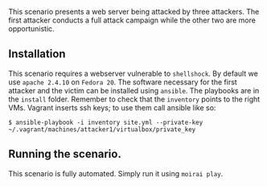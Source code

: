This scenario presents a web server being attacked by three attackers. The first 
attacker conducts a full attack campaign while the other two are more 
opportunistic.


## Installation

This scenario requires a webserver vulnerable to `shellshock`. By default we use 
`apache 2.4.10` on `Fedora 20`. The software necessary for the first attacker 
and the victim can be installed using `ansible`. The playbooks are in the 
`install` folder. Remember to check that the `inventory` points to the right 
VMs. Vagrant inserts ssh keys; to use them call ansible like so:

```shell
$ ansible-playbook -i inventory site.yml --private-key ~/.vagrant/machines/attacker1/virtualbox/private_key
```


## Running the scenario.

This scenario is fully automated. Simply run it using `moirai play`.

